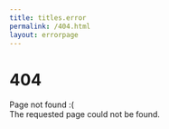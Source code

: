 ```yaml
---
title: titles.error
permalink: /404.html
layout: errorpage
---
```


# 404

Page not found :(  
The requested page could not be found.
